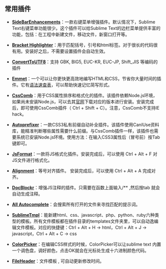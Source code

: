 ## 常用插件

* [**SideBarEnhancements**](https://github.com/titoBouzout/SideBarEnhancements)：一款右键菜单增强插件。默认情况下，Sublime Text右键菜单功能很少。这个插件可以给Sublime Text的边栏菜单提供丰富的功能，包括：在工程中新建文件，移动文件，新窗口打开等。

* [**Bracket Highlighter**](https://github.com/facelessuser/BracketHighlighter)：用于匹配括号，引号和html标签。对于很长的代码很有用。安装好之后，不需要设置插件会自动生效。

* [**ConvertToUTF8**](https://github.com/seanliang/ConvertToUTF8)：支持 GBK, BIG5, EUC-KR, EUC-JP, Shift\_JIS 等编码的插件

* [**Emmet**](https://github.com/sergeche/emmet-sublime)：一个可以让你更快更高效地编写HTML和CSS，节省你大量时间的插件。它有[语法速查表](http://docs.emmet.io/cheat-sheet/)，可以帮助快速记忆简写形式。

* [**CssComb**](https://github.com/csscomb/sublime-csscomb)：用于CSS属性排序和格式化的插件。该插件依赖Node.js环境，如果尚未安装Node.js，可以去其[官网](https://nodejs.org/en/)下载对应的版本进行安装。安装完成后，即可使用CssComb插件（ Ctrl + Shift + C）。注意，CssComb不支持IE hack。

* [**Autoprefixer**](https://github.com/sindresorhus/sublime-autoprefixer)：一款CSS3私有前缀自动补全插件。该插件使用CanIUse资料库，能精准判断哪些属性需要什么前缀。与CssComb插件一样，该插件也需要系统已安装Node.js环境。使用方法：在输入CSS3属性后（冒号前）按Tab键即可。

* [**JsFormat**](https://github.com/jdc0589/JsFormat)：一款将JS格式化插件。安装完成后，可以使用 Ctrl + Alt + F 对JS文件进行格式化。

* [**Alignment**](https://packagecontrol.io/packages/Alignment)：等号对齐插件。 安装完成后，可以使用 Ctrl + Alt + A 完成对齐。

* [**DocBlockr**](https://packagecontrol.io/packages/DocBlockr)：增强JS注释的插件。只需要在函数上面输入\/\*\* ,然后按tab 就会自动生成注释。

* [**All Autocomplete**](https://github.com/alienhard/SublimeAllAutocomplete)：会搜索所有打开的文件来寻找匹配的提示词。

* [**SublimeTmpl**](https://github.com/kairyou/SublimeTmpl)：能新建html、css、javascript、php、python、ruby六种类型的模板。所有文件模板都在插件目录的templates文件夹里，可以自动逸编辑文件模板。对应的快捷键：Ctrl + Alt + H -&gt; html，Ctrl + Alt + J -&gt; javascript，Ctrl + Alt + C -&gt; css

* [**ColorPicker**](http://weslly.github.io/ColorPicker/)：在编辑CSS样式的时候，ColorPicker可以让sublime text 内置一个调色盘，调好颜色，点击OK就会在光标处生成十六进制颜色代码。

* [**FileHeader**](https://github.com/shiyanhui/FileHeader)：文件模板 , 可自动更新修改时间。


